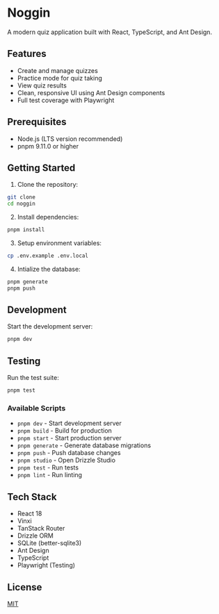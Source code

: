 # Noggin

A modern quiz application built with React, TypeScript, and Ant Design.

## Features

-   Create and manage quizzes
-   Practice mode for quiz taking
-   View quiz results
-   Clean, responsive UI using Ant Design components
-   Full test coverage with Playwright

## Prerequisites

-   Node.js (LTS version recommended)
-   pnpm 9.11.0 or higher

## Getting Started

1. Clone the repository:

```bash
git clone
cd noggin
```

2. Install dependencies:

```bash
pnpm install
```

3. Setup environment variables:

```bash
cp .env.example .env.local
```

4. Intialize the database:

```bash
pnpm generate
pnpm push
```

## Development

Start the development server:

```bash
pnpm dev
```

## Testing

Run the test suite:

```bash
pnpm test
```

### Available Scripts

-   `pnpm dev` - Start development server
-   `pnpm build` - Build for production
-   `pnpm start` - Start production server
-   `pnpm generate` - Generate database migrations
-   `pnpm push` - Push database changes
-   `pnpm studio` - Open Drizzle Studio
-   `pnpm test` - Run tests
-   `pnpm lint` - Run linting

## Tech Stack

-   React 18
-   Vinxi
-   TanStack Router
-   Drizzle ORM
-   SQLite (better-sqlite3)
-   Ant Design
-   TypeScript
-   Playwright (Testing)

## License

[MIT](LICENSE)
